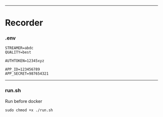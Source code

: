 
---
# Recorder

### .env

```
STREAMER=abdc
QUALITY=best

AUTHTOKEN=12345xyz

APP_ID=123456789
APP_SECRET=987654321
```
---

### run.sh
Run before docker
```
sudo chmod +x ./run.sh
```